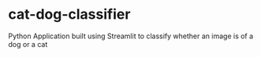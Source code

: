 # cat-dog-classifier
Python Application built using Streamlit to classify whether an image is of a dog or a cat
